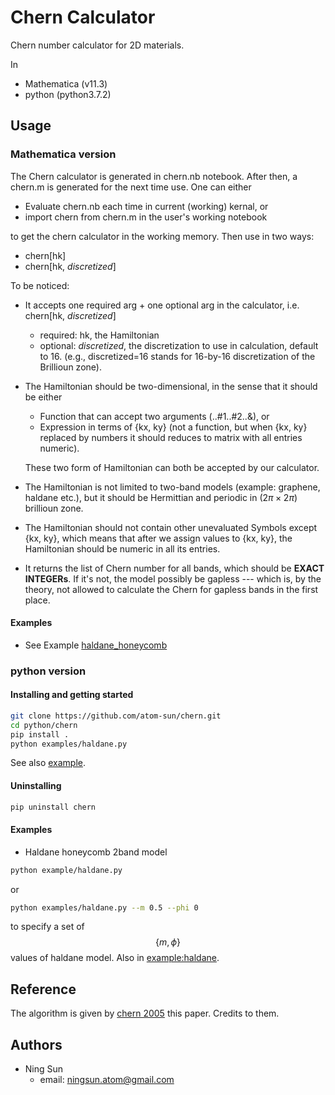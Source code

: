 # Chern Calculator
Chern number calculator for 2D materials.

In 
* Mathematica (v11.3)
* python (python3.7.2)

## Usage
### Mathematica version
The Chern calculator is generated in chern.nb notebook. After then, a chern.m 
is generated for the next time use. One can either
* Evaluate chern.nb each time in current (working) kernal, or
* import chern from chern.m in the user's working notebook

to get the chern calculator in the working memory. Then use in two ways:

* chern[hk]
* chern[hk, *discretized*]

To be noticed:

* It accepts one required arg + one optional arg in the calculator, i.e. 
chern[hk, *discretized*]
    - required: hk, the Hamiltonian
    - optional: *discretized*, the discretization to use in calculation, default to 16.
      (e.g., discretized=16 stands for 16-by-16 discretization of the Brillioun zone).

* The Hamiltonian should be two-dimensional, in the sense that it should be either
    - Function that can accept two arguments (..#1..#2..&), or
    - Expression in terms of {kx, ky} (not a function, but when {kx, ky} replaced
    by numbers it should reduces to matrix with all entries numeric).

    These two form of Hamiltonian can both be accepted by our calculator.

* The Hamiltonian is not limited to two-band models (example: graphene, haldane etc.),
    but it should be Hermittian and periodic in ($2\pi\times2\pi$) brillioun zone.

* The Hamiltonian should not contain other unevaluated Symbols except {kx, ky},
    which means that after we assign values to {kx, ky}, the Hamiltonian should be
    numeric in all its entries.

* It returns the list of Chern number for all bands, which should be **EXACT
INTEGERs**. If it's not, the model possibly be gapless --- which is, by the 
theory, not allowed to calculate the Chern for gapless bands in the first place.

#### Examples
* See Example [haldane_honeycomb](src/Mathematica/test_haldane.nb)

### python version
#### Installing and getting started
```bash
git clone https://github.com/atom-sun/chern.git
cd python/chern
pip install .
python examples/haldane.py
```
See also [example](examples/example.ipynb).

#### Uninstalling
```bash
pip uninstall chern
```
 
#### Examples
* Haldane honeycomb 2band model
```bash
python example/haldane.py
```
or
```bash
python examples/haldane.py --m 0.5 --phi 0
```
to specify a set of $$\{m, \phi\}$$ values of haldane model. 
Also in [example:haldane](examples/example.ipynb).
        
## Reference
The algorithm is given by [chern 2005](
            https://journals.jps.jp/doi/10.1143/JPSJ.74.1674) this paper. 
Credits to them.

## Authors
* Ning Sun
    - email: ningsun.atom@gmail.com
